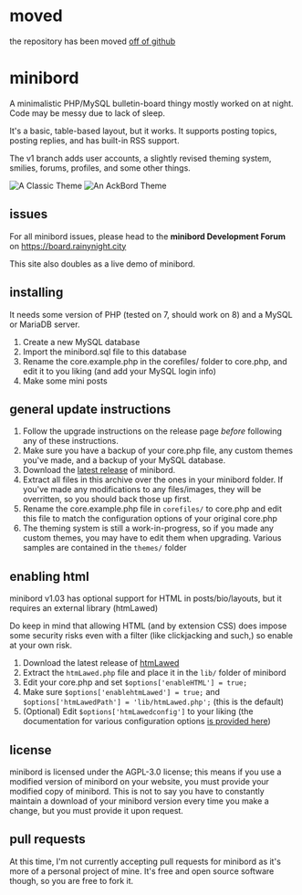 # moved
the repository has been moved [off of github](http://tilde.town/~nincollin/gitredirect.html)

# minibord
A minimalistic PHP/MySQL bulletin-board thingy mostly worked on at night. Code may be messy due to lack of sleep.

It's a basic, table-based layout, but it works. It supports posting topics, posting replies, and has built-in RSS support.

The v1 branch adds user accounts, a slightly revised theming system, smilies, forums, profiles, and some other things.

![A Classic Theme](https://rainynight.city/linkz/mini1.png)
![An AckBord Theme](https://rainynight.city/linkz/mini2.png)

## issues
For all minibord issues, please head to the **minibord Development Forum** on https://board.rainynight.city 

This site also doubles as a live demo of minibord.

## installing
It needs some version of PHP (tested on 7, should work on 8) and a MySQL or MariaDB server.

1. Create a new MySQL database
2. Import the minibord.sql file to this database
3. Rename the core.example.php in the corefiles/ folder to core.php, and edit it to you liking (and add your MySQL login info)
4. Make some mini posts

## general update instructions
1. Follow the upgrade instructions on the release page *before* following any of these instructions.
2. Make sure you have a backup of your core.php file, any custom themes you've made, and a backup of your MySQL database.
3. Download the [latest release](https://github.com/NinCollin/minibord/releases) of minibord.
4. Extract all files in this archive over the ones in your minibord folder. If you've made any modifications to any files/images, they will be overritten, so you should back those up first.
5. Rename the core.example.php file in `corefiles/` to core.php and edit this file to match the configuration options of your original core.php
6. The theming system is still a work-in-progress, so if you made any custom themes, you may have to edit them when upgrading. Various samples are contained in the `themes/` folder


## enabling html 
minibord v1.03 has optional support for HTML in posts/bio/layouts, but it requires an external library (htmLawed)

Do keep in mind that allowing HTML (and by extension CSS) does impose some security risks even with a filter (like clickjacking and such,) so enable at your own risk.

1. Download the latest release of [htmLawed](https://www.bioinformatics.org/phplabware/internal_utilities/htmLawed/)
2. Extract the `htmLawed.php` file and place it in the `lib/` folder of minibord
3. Edit your core.php and set `$options['enableHTML'] = true;`
4. Make sure `$options['enablehtmLawed'] = true;` and `$options['htmLawedPath'] = 'lib/htmLawed.php';` (this is the default)
5. (Optional) Edit `$options['htmLawedconfig']` to your liking (the documentation for various configuration options [is provided here](https://www.bioinformatics.org/phplabware/internal_utilities/htmLawed/htmLawed_README.htm))

## license
minibord is licensed under the AGPL-3.0 license; this means if you use a modified version of minibord on your website, you must provide your modified copy  of minibord. This is not to say you have to constantly maintain a download of your minibord version every time you make a change, but you must provide it upon request.

## pull requests
At this time, I'm not currently accepting pull requests for minibord as it's more of a personal project of mine. It's free and open source software though, so you are free to fork it.
